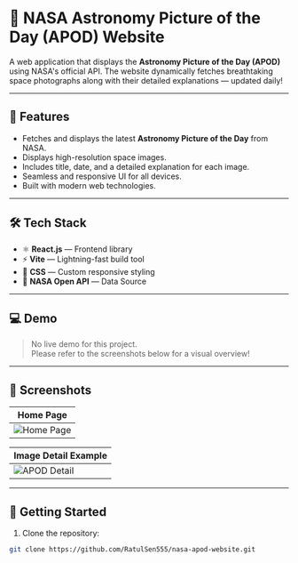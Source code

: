 # 🚀 NASA Astronomy Picture of the Day (APOD) Website

A web application that displays the **Astronomy Picture of the Day (APOD)** using NASA's official API. The website dynamically fetches breathtaking space photographs along with their detailed explanations — updated daily!

---

## 🌌 Features

- Fetches and displays the latest **Astronomy Picture of the Day** from NASA.
- Displays high-resolution space images.
- Includes title, date, and a detailed explanation for each image.
- Seamless and responsive UI for all devices.
- Built with modern web technologies.

---

## 🛠️ Tech Stack

- ⚛️ **React.js** — Frontend library
- ⚡ **Vite** — Lightning-fast build tool
- 💅 **CSS** — Custom responsive styling
- 🔗 **NASA Open API** — Data Source

---

## 💻 Demo

> No live demo for this project.  
Please refer to the screenshots below for a visual overview!

---

## 📸 Screenshots

| Home Page |
|-----------|
| ![Home Page](./public/screenshot1) |

| Image Detail Example |
|----------------------|
| ![APOD Detail](./public/screenshot2) |

---

## 🚀 Getting Started

1. Clone the repository:
```bash
git clone https://github.com/RatulSen555/nasa-apod-website.git



